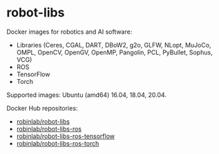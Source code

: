 # robot-libs

Docker images for robotics and AI software:
* Libraries (Ceres, CGAL, DART, DBoW2, g2o, GLFW, NLopt, MuJoCo, OMPL, OpenCV, OpenGV, OpenMP, Pangolin, PCL, PyBullet, Sophus, VCG)
* ROS
* TensorFlow
* Torch

Supported images: Ubuntu (amd64) 16.04, 18.04, 20.04.

Docker Hub repositories:
* [robinlab/robot-libs](https://hub.docker.com/r/robinlab/robot-libs/tags)
* [robinlab/robot-libs-ros](https://hub.docker.com/r/robinlab/robot-libs-ros/tags)
* [robinlab/robot-libs-ros-tensorflow](https://hub.docker.com/r/robinlab/robot-libs-ros-tensorflow/tags)
* [robinlab/robot-libs-ros-torch](https://hub.docker.com/r/robinlab/robot-libs-ros-torch/tags)
